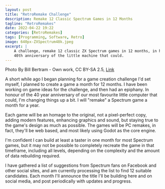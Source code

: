 ```yaml
---
layout: post
title: "RetroRemake Challenge"
description: Remake 12 Classic Spectrum Games in 12 Months
tagline: "RetroRemakes"
date: 2022-04-22 19:22
categories: [RetroRemakes]
tags: [Programming, Software, Retro]
image: 640px-ZXSpectrum48k.jpeg
excerpt: |
    A challenge, remake 12 classic ZX Spectrum games in 12 months, in honour of the
    40th anniversary of the little machine that could.
---
```


Photo By Bill Bertram - Own work, CC BY-SA 2.5, [Link](https://commons.wikimedia.org/w/index.php?curid=170050)


A short while ago I began planning for a game creation challenge I'd set
myself, I planned to create a game a month for 12 months. I have been working
on game ideas for the challenge, and then had an epiphany. In honour of
the 40 year anniversary of our most favourite little computer that could, I'm
changing things up a bit. I will "remake" a Spectrum game a month for a year.

Each game will be an homage to the original, not a pixel-perfect copy, adding
modern features, enhancing graphics and sound, but staying true to the game's
design as much as possible.  The games will be PC remakes, in fact, they'll be
web based, and most likely using Godot as the core engine.

I'm confident I can build at least a taster in one month for most Spectrum
games, but it may not be possible to completely recreate the game in that
timeframe, including all levels, depending on the complexity and the amount of
data rebuilding required.  

I have gathered a list of suggestions from Spectrum fans on Facebook and other
social sites, and am currently processing the list to find 12 suitable 
candidates. Each month I'll announce the title I'll be building here and on
social media, and post periodically with updates and progress.
